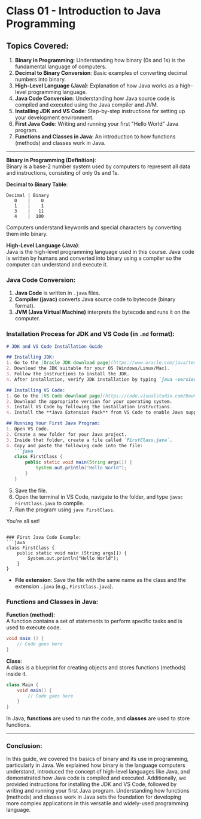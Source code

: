 # Class 01 - Introduction to Java Programming

## Topics Covered:
1. **Binary in Programming**: Understanding how binary (0s and 1s) is the fundamental language of computers.
2. **Decimal to Binary Conversion**: Basic examples of converting decimal numbers into binary.
3. **High-Level Language (Java)**: Explanation of how Java works as a high-level programming language.
4. **Java Code Conversion**: Understanding how Java source code is compiled and executed using the Java compiler and JVM.
5. **Installing JDK and VS Code**: Step-by-step instructions for setting up your development environment.
6. **First Java Code**: Writing and running your first "Hello World" Java program.
7. **Functions and Classes in Java**: An introduction to how functions (methods) and classes work in Java.

---

**Binary in Programming (Definition)**:  
Binary is a base-2 number system used by computers to represent all data and instructions, consisting of only 0s and 1s.

**Decimal to Binary Table**:
```
Decimal | Binary
   0    |    0
   1    |    1
   3    |   11
   4    |  100
```

Computers understand keywords and special characters by converting them into binary.

**High-Level Language (Java)**:  
Java is the high-level programming language used in this course. Java code is written by humans and converted into binary using a compiler so the computer can understand and execute it.

### Java Code Conversion:
1. **Java Code** is written in `.java` files.
2. **Compiler (javac)** converts Java source code to bytecode (binary format).
3. **JVM (Java Virtual Machine)** interprets the bytecode and runs it on the computer.

### Installation Process for JDK and VS Code (in `.md` format):
```markdown
# JDK and VS Code Installation Guide

## Installing JDK:
1. Go to the [Oracle JDK download page](https://www.oracle.com/java/technologies/javase-jdk11-downloads.html).
2. Download the JDK suitable for your OS (Windows/Linux/Mac).
3. Follow the instructions to install the JDK.
4. After installation, verify JDK installation by typing `java -version` in your command prompt or terminal.

## Installing VS Code:
1. Go to the [VS Code download page](https://code.visualstudio.com/Download).
2. Download the appropriate version for your operating system.
3. Install VS Code by following the installation instructions.
4. Install the **Java Extension Pack** from VS Code to enable Java support.

## Running Your First Java Program:
1. Open VS Code.
2. Create a new folder for your Java project.
3. Inside that folder, create a file called `FirstClass.java`.
4. Copy and paste the following code into the file:
   ```java
   class FirstClass {
       public static void main(String args[]) {
           System.out.println("Hello World");
       }
   }
   ```
5. Save the file.
6. Open the terminal in VS Code, navigate to the folder, and type `javac FirstClass.java` to compile.
7. Run the program using `java FirstClass`.

You're all set!
```

### First Java Code Example:
```java
class FirstClass {
    public static void main (String args[]) {
        System.out.println("Hello World");
    }
}
```

- **File extension**: Save the file with the same name as the class and the extension `.java` (e.g., `FirstClass.java`).

### Functions and Classes in Java:

**Function (method)**:  
A function contains a set of statements to perform specific tasks and is used to execute code.
```java
void main () {
    // Code goes here
}
```

**Class**:  
A class is a blueprint for creating objects and stores functions (methods) inside it.
```java
class Main {
    void main() {
        // Code goes here
    }
}
```

In Java, **functions** are used to run the code, and **classes** are used to store functions.

---

### Conclusion:
In this guide, we covered the basics of binary and its use in programming, particularly in Java. We explained how binary is the language computers understand, introduced the concept of high-level languages like Java, and demonstrated how Java code is compiled and executed. Additionally, we provided instructions for installing the JDK and VS Code, followed by writing and running your first Java program. Understanding how functions (methods) and classes work in Java sets the foundation for developing more complex applications in this versatile and widely-used programming language.